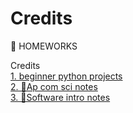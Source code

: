 <html> 
<head> 
<h1> Credits </h1>
</head>
<body>
<p> 🍕 HOMEWORKS
<p> Credits
<a href="https://github.com/Kloepetr/pizzo-notes-and-python-stuff/tree/main/Resources" a>
<br>
1. beginner python projects </a>
<br>
 <a href="https://github.com/Kloepetr/pizzo-notes-and-python-stuff/tree/main/Ap%20com%20sci%20notes" a>
2. 🍕Ap com sci notes
<br>
   <a href="https://github.com/Kloepetr/pizzo-notes-and-python-stuff/tree/main/Software%20intro%20notes" a>
3. 🍕Software intro notes
<p/>
</body>
</html>
